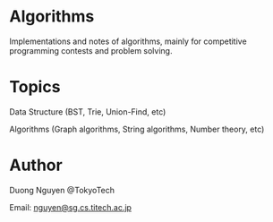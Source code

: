 Algorithms
==
Implementations and notes of algorithms, mainly for competitive programming contests and problem solving.

Topics
==

Data Structure (BST, Trie, Union-Find, etc)

Algorithms (Graph algorithms, String algorithms, Number theory, etc)

Author
==

Duong Nguyen @TokyoTech

Email: nguyen@sg.cs.titech.ac.jp
